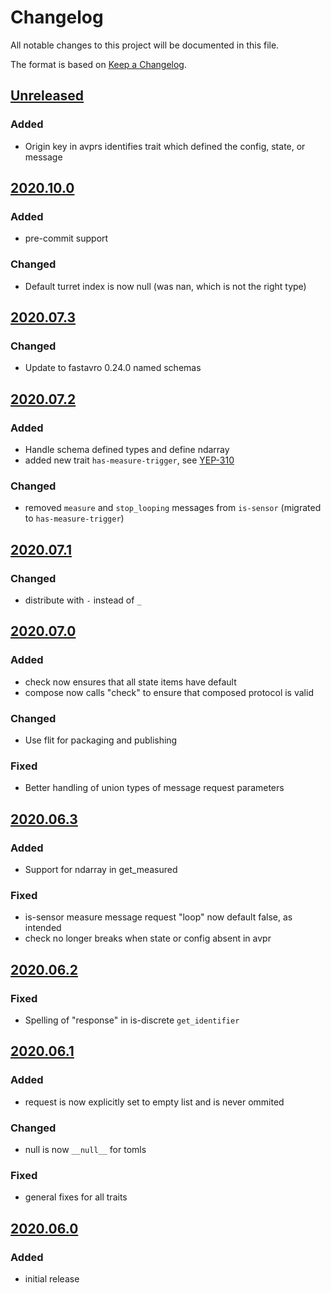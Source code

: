 # Changelog
All notable changes to this project will be documented in this file.

The format is based on [Keep a Changelog](https://keepachangelog.com/).

## [Unreleased]

### Added
- Origin key in avprs identifies trait which defined the config, state, or message

## [2020.10.0]

### Added
- pre-commit support

### Changed
- Default turret index is now null (was nan, which is not the right type)

## [2020.07.3]

### Changed
- Update to fastavro 0.24.0 named schemas

## [2020.07.2]

### Added
- Handle schema defined types and define ndarray
- added new trait `has-measure-trigger`, see [YEP-310](https://yeps.yaq.fyi/310/)

### Changed
- removed `measure` and `stop_looping` messages from `is-sensor` (migrated to `has-measure-trigger`)

## [2020.07.1]

### Changed
- distribute with `-` instead of `_`

## [2020.07.0]

### Added
- check now ensures that all state items have default
- compose now calls "check" to ensure that composed protocol is valid

### Changed
- Use flit for packaging and publishing

### Fixed
- Better handling of union types of message request parameters

## [2020.06.3]

### Added
- Support for ndarray in get_measured

### Fixed
- is-sensor measure message request "loop" now default false, as intended
- check no longer breaks when state or config absent in avpr

## [2020.06.2]

### Fixed
- Spelling of "response" in is-discrete `get_identifier`

## [2020.06.1]

### Added
- request is now explicitly set to empty list and is never ommited

### Changed
- null is now `__null__` for tomls

### Fixed
- general fixes for all traits

## [2020.06.0]

### Added
- initial release

[Unreleased]: https://gitlab.com/yaq/yaq-traits/-/compare/v2020.10.0...master
[2020.10.0]: https://gitlab.com/yaq/yaq-traits/-/compare/v2020.07.3...v2020.10.0
[2020.07.3]: https://gitlab.com/yaq/yaq-traits/-/compare/v2020.07.2...v2020.07.3
[2020.07.2]: https://gitlab.com/yaq/yaq-traits/-/compare/v2020.07.1...v2020.07.2
[2020.07.1]: https://gitlab.com/yaq/yaq-traits/-/compare/v2020.07.0...v2020.07.1
[2020.07.0]: https://gitlab.com/yaq/yaq-traits/-/compare/v2020.06.3...v2020.07.0
[2020.06.3]: https://gitlab.com/yaq/yaq-traits/-/compare/v2020.06.2...v2020.06.3
[2020.06.2]: https://gitlab.com/yaq/yaq-traits/-/compare/v2020.06.1...v2020.06.2
[2020.06.1]: https://gitlab.com/yaq/yaq-traits/-/compare/v2020.06.0...2020.06.1
[2020.06.0]: https://gitlab.com/yaq/yaq-traits/-/tags/v2020.06.0
